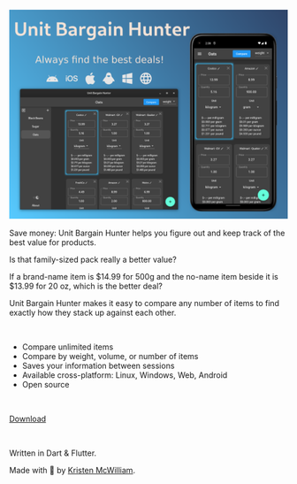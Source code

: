 ![Showcase](https://raw.githubusercontent.com/Merrit/unit_bargain_hunter/main/assets/images/promo/promo.png)


Save money: Unit Bargain Hunter helps you figure out and keep track of the best value for products.

Is that family-sized pack really a better value?

If a brand-name item is $14.99 for 500g and the no-name item beside it is $13.99 for 20 oz, which is the better deal?

Unit Bargain Hunter makes it easy to compare any number of items to find exactly how they stack up against each other.


<br>


- Compare unlimited items
- Compare by weight, volume, or number of items
- Saves your information between sessions
- Available cross-platform: Linux, Windows, Web, Android
- Open source


<br>


[Download](https://merritt.codes/bargain/)


<br>


Written in Dart & Flutter.

Made with 💙 by [Kristen McWilliam](https://merritt.codes).
